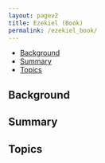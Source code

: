 ```yaml
---
layout: pagev2
title: Ezekiel (Book)
permalink: /ezekiel_book/
---
```

- [Background](#background)
- [Summary](#summary)
- [Topics](#topics)

## Background

## Summary

## Topics
